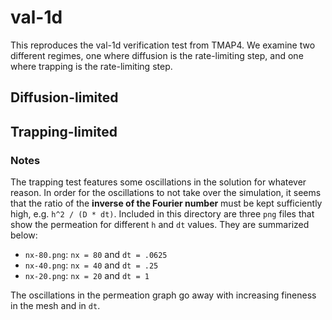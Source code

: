 # val-1d

This reproduces the val-1d verification test from TMAP4. We examine two
different regimes, one where diffusion is the rate-limiting step, and one where
trapping is the rate-limiting step.

## Diffusion-limited

## Trapping-limited

### Notes

The trapping test features some oscillations in the solution for whatever
reason. In order for the oscillations to not take over the simulation, it seems
that the ratio of the **inverse of the Fourier number** must be kept
sufficiently high, e.g. `h^2 / (D * dt)`. Included in this directory are three
`png` files that show the permeation for different `h` and `dt` values. They are
summarized below:

- `nx-80.png`: `nx = 80` and `dt = .0625`
- `nx-40.png`: `nx = 40` and `dt = .25`
- `nx-20.png`: `nx = 20` and `dt = 1`

The oscillations in the permeation graph go away with increasing fineness in the
mesh and in `dt`.
